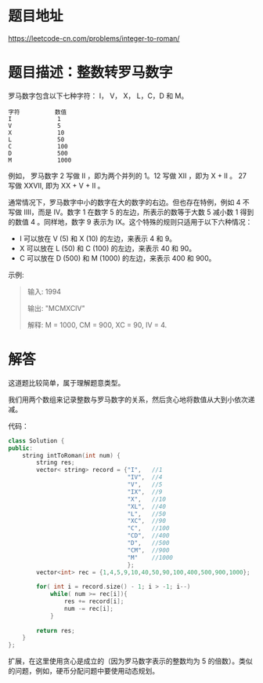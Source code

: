 # 题目地址
https://leetcode-cn.com/problems/integer-to-roman/

# 题目描述：整数转罗马数字

罗马数字包含以下七种字符： I， V， X， L，C，D 和 M。

```
字符          数值
I             1
V             5
X             10
L             50
C             100
D             500
M             1000
```

例如， 罗马数字 2 写做 II ，即为两个并列的 1。12 写做 XII ，即为 X + II 。 27 写做  XXVII, 即为 XX + V + II 。

通常情况下，罗马数字中小的数字在大的数字的右边。但也存在特例，例如 4 不写做 IIII，而是 IV。数字 1 在数字 5 的左边，所表示的数等于大数 5 减小数 1 得到的数值 4 。同样地，数字 9 表示为 IX。这个特殊的规则只适用于以下六种情况：

- I 可以放在 V (5) 和 X (10) 的左边，来表示 4 和 9。
- X 可以放在 L (50) 和 C (100) 的左边，来表示 40 和 90。 
- C 可以放在 D (500) 和 M (1000) 的左边，来表示 400 和 900。



示例:
>输入: 1994
>
>输出: "MCMXCIV"
>
>解释: M = 1000, CM = 900, XC = 90, IV = 4.


# 解答
这道题比较简单，属于理解题意类型。

我们用两个数组来记录整数与罗马数字的关系，然后贪心地将数值从大到小依次递减。

代码：
```cpp
class Solution {
public:
    string intToRoman(int num) {
        string res;
        vector< string> record = {"I",   //1
                                  "IV",  //4
                                  "V",   //5
                                  "IX",  //9
                                  "X",   //10
                                  "XL",  //40
                                  "L",   //50
                                  "XC",  //90
                                  "C",   //100
                                  "CD",  //400
                                  "D",   //500
                                  "CM",  //900
                                  "M"    //1000
                                  };
        vector<int> rec = {1,4,5,9,10,40,50,90,100,400,500,900,1000};
        
        for( int i = record.size() - 1; i > -1; i--)
            while( num >= rec[i]){
                res += record[i];
                num -= rec[i];
            }
                
        return res;
    }
};
```


扩展，在这里使用贪心是成立的（因为罗马数字表示的整数均为 5 的倍数）。类似的问题，例如，硬币分配问题中要使用动态规划。
